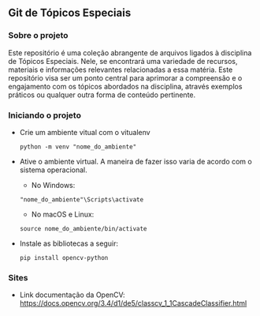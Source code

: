 ## Git de Tópicos Especiais 

### Sobre o projeto

Este repositório é uma coleção abrangente de arquivos ligados à disciplina de Tópicos Especiais. Nele, se encontrará uma variedade de recursos, materiais e informações relevantes relacionadas a essa matéria. Este repositório visa ser um ponto central para aprimorar a compreensão e o engajamento com os tópicos abordados na disciplina, através exemplos práticos ou qualquer outra forma de conteúdo pertinente.

### Iniciando o projeto

* Crie um ambiente vitual com o vitualenv

    ``
    python -m venv "nome_do_ambiente"
    ``

* Ative o ambiente virtual. A maneira de fazer isso varia de acordo com o sistema operacional.
    * No Windows:

    ``
    "nome_do_ambiente"\Scripts\activate
    ``

    * No macOS e Linux:

    ``
    source nome_do_ambiente/bin/activate
    ``

* Instale as bibliotecas a seguir:

    ``
    pip install opencv-python
    ``

### Sites

* Link documentação da OpenCV:
<https://docs.opencv.org/3.4/d1/de5/classcv_1_1CascadeClassifier.html>